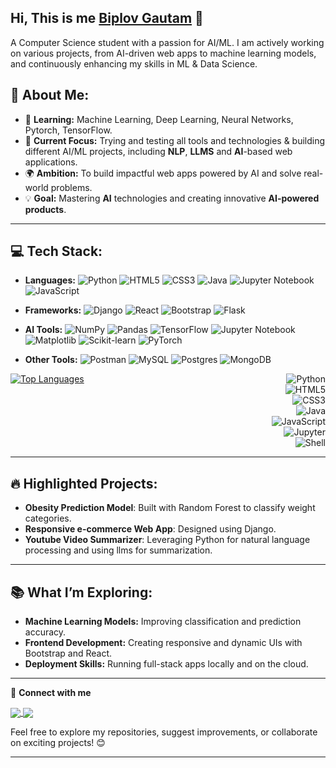 
<h2> Hi, This is me <a href="https://biplovgautam.com.np/" target="_blank">Biplov Gautam</a> 👋</h2>
A Computer Science student with a passion for AI/ML. I am actively working on various projects, from AI-driven web apps to machine learning models, and continuously enhancing my skills in ML & Data Science.


## 🌟 About Me:
- 🧠 **Learning:** Machine Learning, Deep Learning, Neural Networks, Pytorch, TensorFlow.
- 🤖 **Current Focus:** Trying and testing all tools and technologies & building different AI/ML projects, including **NLP**, **LLMS** and **AI**-based web applications.
- 🌍 **Ambition:** To build impactful web apps powered by AI and solve real-world problems.
- 💡 **Goal:** Mastering **AI** technologies and creating innovative **AI-powered products**.

---

## 💻 Tech Stack:
- **Languages:** ![Python](https://img.shields.io/badge/python-%2314354C.svg?style=for-the-badge&logo=python&logoColor=white)
 ![HTML5](https://img.shields.io/badge/html5-%23E34F26.svg?style=for-the-badge&logo=html5&logoColor=white)
![CSS3](https://img.shields.io/badge/css3-%231572B6.svg?style=for-the-badge&logo=css3&logoColor=white)
![Java](https://img.shields.io/badge/java-%23ED8B00.svg?style=for-the-badge&logo=java&logoColor=white)
![Jupyter Notebook](https://img.shields.io/badge/jupyter-%23F37626.svg?style=for-the-badge&logo=jupyter&logoColor=white)
![JavaScript](https://img.shields.io/badge/javascript-%23323330.svg?style=for-the-badge&logo=javascript&logoColor=%23F7DF1E)
- **Frameworks:** ![Django](https://img.shields.io/badge/django-%23092E20.svg?style=for-the-badge&logo=django&logoColor=white)
![React](https://img.shields.io/badge/react-%2320232a.svg?style=for-the-badge&logo=react&logoColor=%2361DAFB)
![Bootstrap](https://img.shields.io/badge/bootstrap-%23563D7C.svg?style=for-the-badge&logo=bootstrap&logoColor=white)
![Flask](https://img.shields.io/badge/flask-%23000000.svg?style=for-the-badge&logo=flask&logoColor=white)

- **AI Tools:** ![NumPy](https://img.shields.io/badge/numpy-%23013243.svg?style=for-the-badge&logo=numpy&logoColor=white)
![Pandas](https://img.shields.io/badge/pandas-%23150458.svg?style=for-the-badge&logo=pandas&logoColor=white)
![TensorFlow](https://img.shields.io/badge/tensorflow-%23FF6F00.svg?style=for-the-badge&logo=tensorflow&logoColor=white)
![Jupyter Notebook](https://img.shields.io/badge/jupyter-%23F37626.svg?style=for-the-badge&logo=jupyter&logoColor=white)
![Matplotlib](https://img.shields.io/badge/matplotlib-%23EE4C2C.svg?style=for-the-badge&logo=matplotlib&logoColor=white)
![Scikit-learn](https://img.shields.io/badge/scikit_learn-%23F7931E.svg?style=for-the-badge&logo=scikit-learn&logoColor=white)
![PyTorch](https://img.shields.io/badge/pytorch-%23EE4C2C.svg?style=for-the-badge&logo=pytorch&logoColor=white)


- **Other Tools:** ![Postman](https://img.shields.io/badge/postman-%23FF6C37.svg?style=for-the-badge&logo=postman&logoColor=white) 
![MySQL](https://img.shields.io/badge/mysql-%2300000f.svg?style=for-the-badge&logo=mysql&logoColor=white)
![Postgres](https://img.shields.io/badge/postgres-%23316192.svg?style=for-the-badge&logo=postgresql&logoColor=white) 
![MongoDB](https://img.shields.io/badge/MongoDB-%234ea94b.svg?style=for-the-badge&logo=mongodb&logoColor=white)

<div style="display: flex; justify-content: space-between; width: 100%;">

  <!-- Left side: Top Languages card -->
  <a href="https://github.com/anuraghazra/github-readme-stats">
    <img src="https://github-readme-stats.vercel.app/api/top-langs/?username=biplovgautam&layout=compact&theme=radical&card_width=500" alt="Top Languages">
  </a>

  <!-- Right side: Language badges -->
  <div style="display: flex; flex-direction: column; align-items: flex-end; margin-left: 20px;">
    <img src="https://img.shields.io/badge/python-%2314354C.svg?style=for-the-badge&logo=python&logoColor=white" alt="Python">
    <img src="https://img.shields.io/badge/html5-%23E34F26.svg?style=for-the-badge&logo=html5&logoColor=white" alt="HTML5">
    <img src="https://img.shields.io/badge/css3-%231572B6.svg?style=for-the-badge&logo=css3&logoColor=white" alt="CSS3">
    <img src="https://img.shields.io/badge/java-%23ED8B00.svg?style=for-the-badge&logo=java&logoColor=white" alt="Java">
    <img src="https://img.shields.io/badge/javascript-%23323330.svg?style=for-the-badge&logo=javascript&logoColor=%23F7DF1E" alt="JavaScript">
    <img src="https://img.shields.io/badge/jupyter-%23F37626.svg?style=for-the-badge&logo=jupyter&logoColor=white" alt="Jupyter">
    <img src="https://img.shields.io/badge/shell-%23121011.svg?style=for-the-badge&logo=gnubash&logoColor=white" alt="Shell">
  </div>

</div>




---

## 🔥 Highlighted Projects:
- **Obesity Prediction Model**: Built with Random Forest to classify weight categories.  
- **Responsive e-commerce Web App**: Designed using Django.  
- **Youtube Video Summarizer**: Leveraging Python for natural language processing and using llms for summarization.  

---

## 📚 What I’m Exploring:
- **Machine Learning Models:** Improving classification and prediction accuracy.  
- **Frontend Development:** Creating responsive and dynamic UIs with Bootstrap and React.  
- **Deployment Skills:** Running full-stack apps locally and on the cloud.  

---


🔗 **Connect with me**

<p align="left">
    <a href="https://www.linkedin.com/in/biplovgautam" target="_blank">
      <img align="center" src="https://img.shields.io/badge/linkedin-%230077B5.svg?style=for-the-badge&logo=linkedin&logoColor=white"/>
    </a>
    <a href="https://medium.com/@madhavbiplov" target="_blank">
      <img align="center" src="https://img.shields.io/badge/medium-%23FFFFFF.svg?style=for-the-badge&logo=medium&logoColor=%23212121"/>
    </a>
</p>

Feel free to explore my repositories, suggest improvements, or collaborate on exciting projects! 😊  



---

<!--
**biplovgautam/biplovgautam** is a ✨ _special_ ✨ repository because its `README.md` (this file) appears on your GitHub profile.

Here are some ideas to get you started:

- 🔭 I’m currently working on ...
- 🌱 I’m currently learning ...
- 👯 I’m looking to collaborate on ...
- 🤔 I’m looking for help with ...
- 💬 Ask me about ...
- 📫 How to reach me: ...
- 😄 Pronouns: ...
- ⚡ Fun fact: ...
-->
